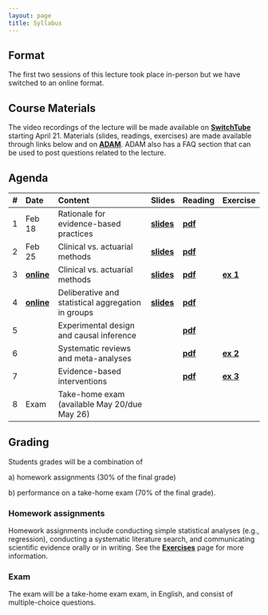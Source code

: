 ```yaml
---
layout: page
title: Syllabus
---
```


## Format
The first two sessions of this lecture took place in-person but we have switched to an online format.

## Course Materials
The video recordings of the lecture will be made available on  <a href="https://tube.switch.ch/channels/0661df59"><b>SwitchTube</b></a> starting April 21. Materials (slides, readings, exercises) are made available through links below and on <a href="https://adam.unibas.ch/goto_adam_crs_833529.html"><b>ADAM</b></a>. ADAM also has a FAQ section that can be used to post questions related to the lecture. 

## Agenda

| #        | Date           | Content  | Slides  | Reading | Exercise |
| ----- |:------------| :-----| :-----| :-----| :-----|
| 1 | Feb 18 | Rationale for evidence-based practices | <a href="http://matarui.github.io/evidencebaseddm/assets/presentations/EbDM_session1.pdf"><b>slides</b></a> | <a href="http://matarui.github.io/evidencebaseddm/assets/literature/Munafò_2017_Nature_Human_Behaviour.pdf"><b>pdf</b></a>| | 
| 2 | Feb 25 | Clinical vs. actuarial methods | <a href="http://matarui.github.io/evidencebaseddm/assets/presentations/EbDM_session2.pdf"><b>slides</b></a> | <a href="http://matarui.github.io/evidencebaseddm/assets/literature/Dawes_1989_Science.pdf"><b>pdf</b></a>| |
| 3 | <a href="https://tube.switch.ch/channels/0661df59"><b>online</b></a> | Clinical vs. actuarial methods | <a href="http://matarui.github.io/evidencebaseddm/assets/presentations/EbDM_session3.pdf"><b>slides</b></a> |<a href="http://matarui.github.io/evidencebaseddm/assets/literature/Burton_2019_JBDM.pdf"><b>pdf</b></a> |<a href="https://matarui.github.io/evidencebaseddm/menu/projects.html"><b>ex 1</b></a> |
| 4 | <a href="https://tube.switch.ch/channels/0661df59"><b>online</b></a> |  Deliberative and statistical aggregation in groups | <a href="http://matarui.github.io/evidencebaseddm/assets/presentations/EbDM_session4.pdf"><b>slides</b></a> |<a href="http://matarui.github.io/evidencebaseddm/assets/literature/Mannes_2014_JPSP.pdf"><b>pdf |  |
| 5 |  | Experimental design and causal inference | | <a href="http://matarui.github.io/evidencebaseddm/assets/literature/Varian_2016_PNAS.pdf"><b>pdf| |
| 6 |  | Systematic reviews and meta-analyses | | <a href="http://matarui.github.io/evidencebaseddm/assets/literature/Gurevitch_2018_Nature.pdf"><b>pdf| <a href="https://matarui.github.io/evidencebaseddm/menu/projects.html"><b>ex 2</b></a> |
| 7 |  | Evidence-based interventions | |<a href="http://matarui.github.io/evidencebaseddm/assets/literature/Michie_2011_ImplementScience.pdf"><b>pdf |<a href="https://matarui.github.io/evidencebaseddm/menu/projects.html"><b>ex 3</b></a>  |
| 8 | Exam | Take-home exam (available May 20/due May 26) | | | |

## Grading
Students grades will be a combination of 

a) homework assignments (30% of the final grade) 

b) performance on a take-home exam (70% of the final grade).

### Homework assignments
Homework assignments include conducting simple statistical analyses (e.g., regression), conducting a systematic literature search, and communicating scientific evidence orally or in writing. See the <a href="https://matarui.github.io/evidencebaseddm/menu/projects.html"><b>Exercises</b></a> page for more information. 

### Exam
The exam will be a take-home exam exam, in English, and consist of multiple-choice questions.
